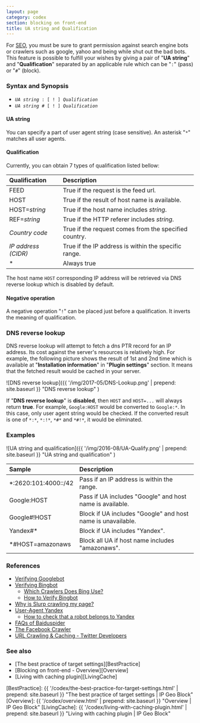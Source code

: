 ```yaml
---
layout: page
category: codex
section: blocking on front-end
title: UA string and Qualification
---
```


For [SEO][SEO-WIKI], you must be sure to grant permission against search engine 
bots or crawlers such as google, yahoo and being while shut out the bad bots.
This feature is possible to fulfill your wishes by giving a pair of 
"**UA string**" and "**Qualification**" separated by an applicable rule which 
can be "`:`" (pass) or "`#`" (block).

### Syntax and Synopsis ###

* <code><em>UA string</em> : [ ! ] <em>Qualification</em></code>
* <code><em>UA string</em> # [ ! ] <em>Qualification</em></code>

#### UA string ####

You can specify a part of user agent string (case sensitive). An asterisk "`*`"
matches all user agents.

#### Qualification ####

Currently, you can obtain 7 types of qualification listed bellow:

| Qualification       | Description                                           |
|:--------------------|:------------------------------------------------------|
| FEED                | True if the request is the feed url.                  |
| HOST                | True if the result of host name is available.         |
| HOST=_string_       | True if the host name includes _string_.              |
| REF=_string_        | True if the HTTP referer includes _string_.           |
| _Country code_      | True if the request comes from the specified country. |
| _IP address (CIDR)_ | True if the IP address is within the specific range.  |
| *                   | Always true                                           |

The host name `HOST` corresponding IP address will be retrieved via DNS reverse
lookup which is disabled by default.

#### Negative operation ####

A negative operation "`!`" can be placed just before a qualification. It inverts
the meaning of qualification.

### DNS reverse lookup ###

DNS reverse lookup will attempt to fetch a dns PTR record for an IP address.
Its cost against the server's resources is relatively high. For example, the 
following picture shows the result of 1st and 2nd time which is available at 
"**Installation information**" in "**Plugin settings**" section. It means that 
the fetched result would be cached in your server.

![DNS reverse lookup]({{ '/img/2017-05/DNS-Lookup.png' | prepend: site.baseurl }}
 "DNS reverse lookup"
)

If "**DNS reverse lookup**" is **disabled**, then `HOST` and `HOST=...` will 
always return **true**. For example, `Google:HOST` would be converted to 
`Google:*`. In this case, only user agent string would be checked. If the 
converted result is one of `*:*`, `*:!*`, `*#*` and `*#!*`, it would be 
eliminated.

### Examples ###

![UA string and qualification]({{ '/img/2016-08/UA-Qualify.png' | prepend: site.baseurl }}
 "UA string and qualification"
)

| Sample               | Description                                                 |
|:---------------------|:------------------------------------------------------------|
| *:2620:101:4000::/42 | Pass  if an IP address is within the range.                 |
| Google:HOST          | Pass  if UA includes "Google" and host name is available.   |
| Google#!HOST         | Block if UA includes "Google" and host name is unavailable. |
| Yandex#*             | Block if UA includes "Yandex".                              |
| *#HOST=amazonaws     | Block all UA if host name includes "amazonaws".             |

### References ###

- [Verifying Googlebot](https://support.google.com/webmasters/answer/80553?hl=en "Verifying Googlebot - Search Console Help")
- [Verifying Bingbot](https://www.bing.com/webmaster/help/how-to-verify-bingbot-3905dc26 "How to Verify Bingbot - Bing Webmaster Tools")
  - [Which Crawlers Does Bing Use?](https://www.bing.com/webmaster/help/which-crawlers-does-bing-use-8c184ec0 "Which Crawlers Does Bing Use? - Bing Webmaster Tools")
  - [How to Verify Bingbot](https://www.bing.com/webmaster/help/how-to-verify-bingbot-3905dc26 "How to Verify Bingbot - Bing Webmaster Tools")
- [Why is Slurp crawling my page?](https://help.yahoo.com/kb/SLN22600.html "Why is Slurp crawling my page? - Yahoo Help - SLN22600")
- [User-Agent Yandex](https://yandex.com/support/search/robots/user-agent.html "User-Agent Yandex - Search - Yandex.Support")
  - [How to check that a robot belongs to Yandex](https://yandex.com/support/webmaster/robot-workings/check-yandex-robots.xml "How to check that a robot belongs to Yandex — Webmaster — Yandex.Support")
- [FAQs of Baiduspider](http://help.baidu.com/question?prod_en=master&class=Baiduspider#title_2 "Baidu customer service center - Master platform")
- [The Facebook Crawler](https://developers.facebook.com/docs/sharing/webmasters/crawler "Facebook Crawler - Sharing - Documentation - Facebook for Developers")
- [URL Crawling &amp; Caching - Twitter Developers](https://dev.twitter.com/cards/getting-started#crawling "Getting Started Guide - Twitter Developers")

### See also ###

- [The best practice of target settings][BestPractice]
- [Blocking on front-end - Overview][Overview]
- [Living with caching plugin][LivingCache]

[IP-Geo-Block]: https://wordpress.org/plugins/ip-geo-block/ "WordPress › IP Geo Block « WordPress Plugins"
[SEO-WIKI]:     https://en.wikipedia.org/wiki/Search_engine_optimization "Search engine optimization - Wikipedia"
[BestPractice]: {{ '/codex/the-best-practice-for-target-settings.html' | prepend: site.baseurl }} "The best practice of target settings | IP Geo Block"
[Overview]:     {{ '/codex/overview.html'                              | prepend: site.baseurl }} "Overview | IP Geo Block"
[LivingCache]:  {{ '/codex/living-with-caching-plugin.html'            | prepend: site.baseurl }} "Living with caching plugin | IP Geo Block"
